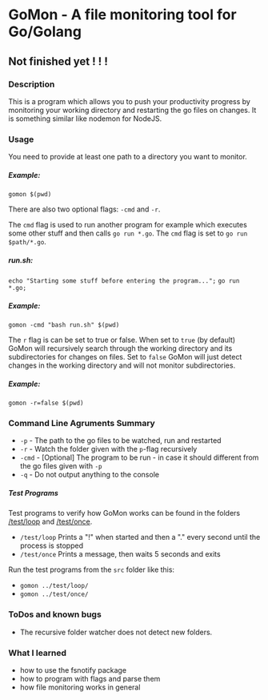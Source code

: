 # GoMon - A file monitoring tool for Go/Golang

## Not finished yet ! ! !

### Description
This is a program which allows you to push your productivity progress by monitoring your working directory and restarting the go files on changes. It is something similar like nodemon for NodeJS.

### Usage


You need to provide at least one path to a directory you want to monitor.

##### Example:
`gomon $(pwd)`



There are also two optional flags: `-cmd` and `-r`.



The `cmd` flag is used to run another program for example which executes some other stuff and then calls `go run *.go`. The `cmd` flag is set to `go run $path/*.go`.

##### run.sh:
`echo "Starting some stuff before entering the program...";`
`go run *.go;`
##### Example:
`gomon -cmd "bash run.sh" $(pwd)`



The `r` flag is can be set to true or false. When set to `true` (by default) GoMon will recursively search through the working directory and its subdirectories for changes on files. Set to `false` GoMon will just detect changes in the working directory and will not monitor subdirectories.

##### Example:
`gomon -r=false $(pwd)`


### Command Line Agruments Summary

 - `-p` - The path to the go files to be watched, run and restarted
 - `-r` - Watch the folder given with the `p`-flag recursively
 - `-cmd` - [Optional] The program to be run - in case it should different from the go files given with `-p`
 - `-q` - Do not output anything to the console

##### Test Programs

Test programs to verify how GoMon works can be found in the folders [/test/loop](/test/loop) and [/test/once](/test/once).

 - `/test/loop` Prints a "!" when started and then a "." every second until the process is stopped
 - `/test/once` Prints a message, then waits 5 seconds and exits

Run the test programs from the `src` folder like this:

 - `gomon ../test/loop/`
 - `gomon ../test/once/`


### ToDos and known bugs

 - The recursive folder watcher does not detect new folders.


### What I learned
- how to use the fsnotify package
- how to program with flags and parse them
- how file monitoring works in general
